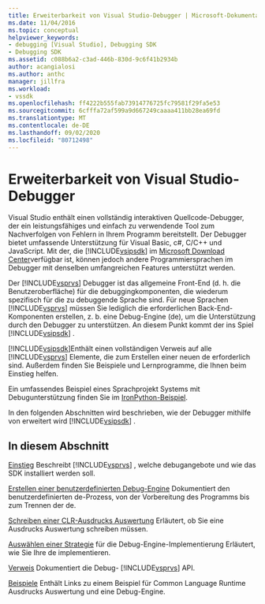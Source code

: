 ```yaml
---
title: Erweiterbarkeit von Visual Studio-Debugger | Microsoft-Dokumentation
ms.date: 11/04/2016
ms.topic: conceptual
helpviewer_keywords:
- debugging [Visual Studio], Debugging SDK
- Debugging SDK
ms.assetid: c088b6a2-c3ad-446b-830d-9c6f41b2934b
author: acangialosi
ms.author: anthc
manager: jillfra
ms.workload:
- vssdk
ms.openlocfilehash: ff4222b555fab73914776725fc79581f29fa5e53
ms.sourcegitcommit: 6cfffa72af599a9d667249caaaa411bb28ea69fd
ms.translationtype: MT
ms.contentlocale: de-DE
ms.lasthandoff: 09/02/2020
ms.locfileid: "80712498"
---
```

# <a name="visual-studio-debugger-extensibility"></a>Erweiterbarkeit von Visual Studio-Debugger
Visual Studio enthält einen vollständig interaktiven Quellcode-Debugger, der ein leistungsfähiges und einfach zu verwendende Tool zum Nachverfolgen von Fehlern in Ihrem Programm bereitstellt. Der Debugger bietet umfassende Unterstützung für Visual Basic, c#, C/C++ und JavaScript. Mit der, die [!INCLUDE[vsipsdk](../../extensibility/includes/vsipsdk_md.md)] im [Microsoft Download Center](https://www.microsoft.com/download/details.aspx?id=21835)verfügbar ist, können jedoch andere Programmiersprachen im Debugger mit denselben umfangreichen Features unterstützt werden.

 Der [!INCLUDE[vsprvs](../../code-quality/includes/vsprvs_md.md)] Debugger ist das allgemeine Front-End (d. h. die Benutzeroberfläche) für die debuggingkomponenten, die wiederum spezifisch für die zu debuggende Sprache sind. Für neue Sprachen [!INCLUDE[vsprvs](../../code-quality/includes/vsprvs_md.md)] müssen Sie lediglich die erforderlichen Back-End-Komponenten erstellen, z. b. eine Debug-Engine (de), um die Unterstützung durch den Debugger zu unterstützen. An diesem Punkt kommt der ins Spiel [!INCLUDE[vsipsdk](../../extensibility/includes/vsipsdk_md.md)] .

 [!INCLUDE[vsipsdk](../../extensibility/includes/vsipsdk_md.md)]Enthält einen vollständigen Verweis auf alle [!INCLUDE[vsprvs](../../code-quality/includes/vsprvs_md.md)] Elemente, die zum Erstellen einer neuen de erforderlich sind. Außerdem finden Sie Beispiele und Lernprogramme, die Ihnen beim Einstieg helfen.

 Ein umfassendes Beispiel eines Sprachprojekt Systems mit Debugunterstützung finden Sie im [IronPython-Beispiel](https://www.microsoft.com/download/details.aspx?id=55984).

 In den folgenden Abschnitten wird beschrieben, wie der Debugger mithilfe von erweitert wird [!INCLUDE[vsipsdk](../../extensibility/includes/vsipsdk_md.md)] .

## <a name="in-this-section"></a>In diesem Abschnitt
 [Einstieg](../../extensibility/debugger/getting-started-with-debugger-extensibility.md) Beschreibt [!INCLUDE[vsprvs](../../code-quality/includes/vsprvs_md.md)] , welche debugangebote und wie das SDK installiert werden soll.

 [Erstellen einer benutzerdefinierten Debug-Engine](../../extensibility/debugger/creating-a-custom-debug-engine.md) Dokumentiert den benutzerdefinierten de-Prozess, von der Vorbereitung des Programms bis zum Trennen der de.

 [Schreiben einer CLR-Ausdrucks Auswertung](../../extensibility/debugger/writing-a-common-language-runtime-expression-evaluator.md) Erläutert, ob Sie eine Ausdrucks Auswertung schreiben müssen.

 [Auswählen einer Strategie](../../extensibility/debugger/choosing-a-debug-engine-implementation-strategy.md) für die Debug-Engine-Implementierung Erläutert, wie Sie Ihre de implementieren.

 [Verweis](../../extensibility/debugger/reference/reference-visual-studio-debugging-apis.md) Dokumentiert die Debug- [!INCLUDE[vsprvs](../../code-quality/includes/vsprvs_md.md)] API.

 [Beispiele](../../extensibility/debugger/visual-studio-debugging-samples.md) Enthält Links zu einem Beispiel für Common Language Runtime Ausdrucks Auswertung und eine Debug-Engine.

